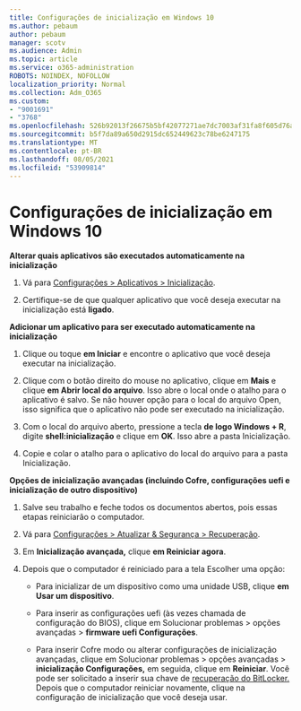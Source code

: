 ```yaml
---
title: Configurações de inicialização em Windows 10
ms.author: pebaum
author: pebaum
manager: scotv
ms.audience: Admin
ms.topic: article
ms.service: o365-administration
ROBOTS: NOINDEX, NOFOLLOW
localization_priority: Normal
ms.collection: Adm_O365
ms.custom:
- "9001691"
- "3768"
ms.openlocfilehash: 526b92013f26675b5bf42077271ae7dc7003af31fa8f605d76aea92e0ccabfa1
ms.sourcegitcommit: b5f7da89a650d2915dc652449623c78be6247175
ms.translationtype: MT
ms.contentlocale: pt-BR
ms.lasthandoff: 08/05/2021
ms.locfileid: "53909814"
---
```

# <a name="startup-settings-in-windows-10"></a>Configurações de inicialização em Windows 10

**Alterar quais aplicativos são executados automaticamente na inicialização**

1. Vá para [Configurações > Aplicativos > Inicialização](ms-settings:startupapps?activationSource=GetHelp).

2. Certifique-se de que qualquer aplicativo que você deseja executar na inicialização está **ligado**.

**Adicionar um aplicativo para ser executado automaticamente na inicialização**

1. Clique ou toque **em Iniciar** e encontre o aplicativo que você deseja executar na inicialização.

2. Clique com o botão direito do mouse no aplicativo, clique em **Mais** e clique **em Abrir local do arquivo**. Isso abre o local onde o atalho para o aplicativo é salvo. Se não houver opção para o local do arquivo Open, isso significa que o aplicativo não pode ser executado na inicialização.

3. Com o local do arquivo aberto, pressione a tecla **de logo Windows + R**, digite **shell:inicialização** e clique em **OK**. Isso abre a pasta Inicialização.

4. Copie e colar o atalho para o aplicativo do local do arquivo para a pasta Inicialização.

**Opções de inicialização avançadas (incluindo Cofre, configurações uefi e inicialização de outro dispositivo)**

1. Salve seu trabalho e feche todos os documentos abertos, pois essas etapas reiniciarão o computador.

2. Vá para [Configurações > Atualizar & Segurança > Recuperação](ms-settings:recovery?activationSource=GetHelp).

3. Em **Inicialização avançada,** clique **em Reiniciar agora**. 

4. Depois que o computador é reiniciado para a tela Escolher uma opção:

    - Para inicializar de um dispositivo como uma unidade USB, clique **em Usar um dispositivo**.

    - Para inserir as configurações uefi (às vezes chamada de configuração do BIOS), clique em Solucionar problemas > opções avançadas > **firmware uefi Configurações**. 

    - Para inserir Cofre modo ou alterar configurações de inicialização avançadas, clique em Solucionar problemas > opções avançadas > **inicialização Configurações,** em seguida, clique em **Reiniciar**. Você pode ser solicitado a inserir sua chave de [recuperação do BitLocker.](https://support.microsoft.com/help/4026181/windows-10-find-my-bitlocker-recovery-key) Depois que o computador reiniciar novamente, clique na configuração de inicialização que você deseja usar.